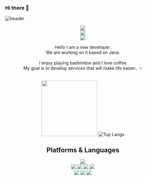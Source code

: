 ### Hi there 👋

<!--
**devfuturo/devfuturo** is a ✨ _special_ ✨ repository because its `README.md` (this file) appears on your GitHub profile.

Here are some ideas to get you started:

- 🔭 I’m currently working on ...
- 🌱 I’m currently learning ...
- 👯 I’m looking to collaborate on ...
- 🤔 I’m looking for help with ...
- 💬 Ask me about ...
- 📫 How to reach me: ...
- 😄 Pronouns: ...
- ⚡ Fun fact: ...
-->
![header](https://capsule-render.vercel.app/api?type=waving)
<div align=center> 
  <p>
  <a href="https://www.notion.so/2f19a0b646a44067bea8dc5a7d3e0d7c"><img src="https://img.shields.io/badge/Notion-000000?style=flat- square&logo=GitHub%20Sponsors&logoColor=white"/></a>
    <br>
  <a href="mailto:rmh7290@gmail.com" target="_blank"><img src="https://img.shields.io/badge/rmh7290@gmail.com-EA4335?style=flat-square&logo=Gmail&logoColor=white"/></a>
    <br>
  <a href="https://www.linkedin.com/in/" target="_blank"><img src="https://img.shields.io/badge/eonsh11-0A66C2?style=flat-square&logo=Linkedin&logoColor=white"/></a>
  
</p>
<p>
  Hello I am a new developer.<br/>
  We are working on it based on Java.<br/><br/>
  I enjoy playing badminton and I love coffee <br/>
  My goal is to develop services that will make life easier.. ✨ <br/><br/>
</p>

   <img height="180em" src="https://github-readme-stats.vercel.app/api?username=devfuturo&show_icons=true&hide_border=true&&count_private=true&include_all_commits=true" />   ![Top Langs](https://github-readme-stats.vercel.app/api/top-langs/?username=devfuturo&layout=compact&hide_border=true&theme=white)
  

  

## Platforms & Languages
<p>
  
  <img src="https://img.shields.io/badge/java-007396?style=for-the-badge&logo=java&logoColor=white"> 
  <br>  
    <img src="https://img.shields.io/badge/html5-E34F26?style=for-the-badge&logo=html5&logoColor=white"> 
  <img src="https://img.shields.io/badge/css-1572B6?style=for-the-badge&logo=css3&logoColor=white"> 
  <img src="https://img.shields.io/badge/javascript-F7DF1E?style=for-the-badge&logo=javascript&logoColor=black"> 
  <img src="https://img.shields.io/badge/jquery-0769AD?style=for-the-badge&logo=jquery&logoColor=white">
  <br>
  <img src="https://img.shields.io/badge/oracle-F80000?&style=for-the-badge&logo=oracle&logoColor=white"/>
  <img src="https://img.shields.io/badge/spring boot-6DB33F?&style=for-the-badge&logo=oracle&logoColor=white"/>   
  <img src="https://img.shields.io/badge/git-F05032?&style=for-the-badge&logo=oracle&logoColor=white"/>   
  
  <br>
</p>

